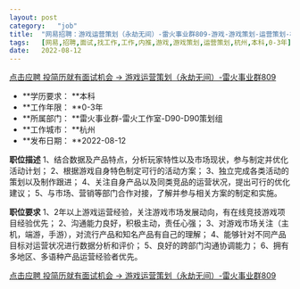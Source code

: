 ```yaml
---
layout:	post
category:	"job"
title:	"网易招聘：游戏运营策划（永劫无间）-雷火事业群809-游戏-游戏策划-运营策划-杭州本科0-3年"
tags:	[网易,招聘,面试,找工作,工作,内推,游戏,游戏策划,运营策划,杭州,本科,0-3年]
date:	2022-08-12
---
```


[点击应聘 投简历就有面试机会 -> 游戏运营策划（永劫无间）-雷火事业群809](http://mobile.bole.netease.com/bole/boleDetail?id=41992&employeeId=346f03c3cda5f04c&key=all)



- **学历要求： **本科
- **工作年限： **0-3年
- **所属部门： **雷火事业群-雷火工作室-D90-D90策划组
- **工作城市： **杭州
- **发布日期： **2022-08-12



**职位描述**
1、结合数据及产品特点，分析玩家特性以及市场现状，参与制定并优化活动计划；
2、根据游戏自身特色制定可行的活动方案；
3、独立完成各类活动的策划以及制作跟进；
4、关注自身产品以及同类竞品的运营状况，提出可行的优化建议；
5、与市场、营销等部门合作对接，了解并参与相关方案的制定和实施。



**职位要求**
1、2年以上游戏运营经验，关注游戏市场发展动向，有在线竞技游戏项目经验优先；
2、沟通能力良好，积极主动，责任心强；
3、对游戏市场关注（主机，端游，手游），对流行产品和知名产品有自己的理解；
4、能够针对不同产品目标对运营状况进行数据分析和评价；
5、良好的跨部门沟通协调能力；
6、拥有多地区、多语种产品运营经验者优先。



[点击应聘 投简历就有面试机会 -> 游戏运营策划（永劫无间）-雷火事业群809](http://mobile.bole.netease.com/bole/boleDetail?id=41992&employeeId=346f03c3cda5f04c&key=all)